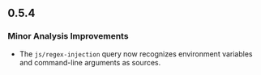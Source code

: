 ## 0.5.4

### Minor Analysis Improvements

* The `js/regex-injection` query now recognizes environment variables and command-line arguments as sources.
